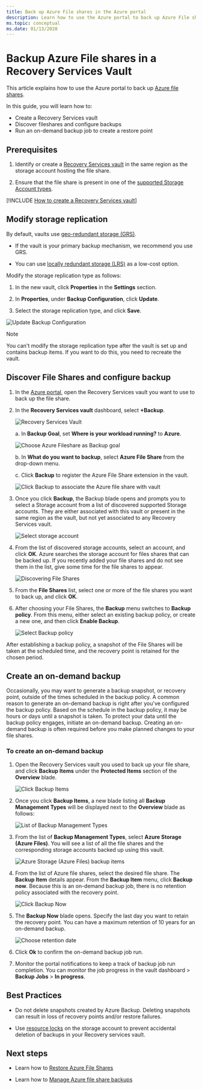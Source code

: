 ```yaml
---
title: Back up Azure File shares in the Azure portal
description: Learn how to use the Azure portal to back up Azure File shares in the Recovery Services Vault
ms.topic: conceptual
ms.date: 01/13/2020
---
```


# Backup Azure File shares in a Recovery Services Vault

This article explains how to use the Azure portal to back up [Azure file shares](https://docs.microsoft.com/azure/storage/files/storage-files-introduction).

In this guide, you will learn how to:

* Create a Recovery Services vault
* Discover fileshares and configure backups
* Run an on-demand backup job to create a restore point

## Prerequisites

1. Identify or create a [Recovery Services vault](https://docs.microsoft.com/azure/backup/backup-sql-server-database-azure-vms#create-a-recovery-services-vault) in the same region as the storage account hosting the file share.

2. Ensure that the file share is present in one of the [supported Storage Account types](https://docs.microsoft.com/azure/backup/backup-azure-files#limitations-for-azure-file-share-backup-during-preview).

[!INCLUDE [How to create a Recovery Services vault](../../includes/backup-create-rs-vault.md)]

## Modify storage replication

By default, vaults use [geo-redundant storage (GRS)](https://docs.microsoft.com/azure/storage/common/storage-redundancy-grs).

* If the vault is your primary backup mechanism, we recommend you use GRS.

* You can use [locally redundant storage (LRS)](https://docs.microsoft.com/azure/storage/common/storage-redundancy-lrs?toc=%2fazure%2fstorage%2fblobs%2ftoc.json) as a low-cost option.

Modify the storage replication type as follows:

1. In the new vault, click **Properties** in the **Settings** section.

2. In **Properties**, under **Backup Configuration**, click **Update**.

3. Select the storage replication type, and click **Save**.

![Update Backup Configuration](./media/backup-afs/backup-configuration.png)

> [!NOTE]
> You can't modify the storage replication type after the vault is set up and contains backup items. If you want to do this, you need to recreate the vault.
>

## Discover File Shares and configure backup

1. In the [Azure portal](https://portal.azure.com/), open the Recovery Services vault you want to use to back up the file share.

2. In the **Recovery Services vault** dashboard, select  **+Backup**.

   ![Recovery Services Vault](./media/backup-afs/recovery-services-vault.png)

   a. In **Backup Goal**, set **Where is your workload running?** to **Azure**.

    ![Choose Azure Fileshare as Backup goal](./media/backup-afs/backup-goal.png)

    b.    In **What do you want to backup**, select **Azure File Share** from the drop-down menu.

    c.    Click **Backup** to register the Azure File Share extension in the vault.

      ![Click Backup to associate the Azure file share with vault](./media/backup-afs/register-extension.png)

3. Once you click **Backup**, the Backup blade opens and prompts you to select a Storage account from a list of discovered supported Storage accounts. They are either associated with this vault or present in the same region as the vault, but not yet associated to any Recovery Services vault.

   ![Select storage account](./media/backup-afs/select-storage-account.png)

4. From the list of discovered storage accounts, select an account, and click **OK**. Azure searches the storage account for files shares that can be backed up. If you recently added your file shares and do not see them in the list, give some time for the file shares to appear.

    ![Discovering File Shares](./media/backup-afs/discovering-file-shares.png)

5. From the **File Shares** list, select one or more of the file shares you want to back up, and click **OK**.

6. After choosing your File Shares, the **Backup** menu switches to  **Backup policy**. From this menu, either select an existing backup policy, or create a new one, and then click **Enable Backup**.

    ![Select Backup policy](./media/backup-afs/select-backup-policy.png)

After establishing a backup policy, a snapshot of the File Shares will be taken at the scheduled time, and the recovery point is retained for the chosen period.

## Create an on-demand backup

Occasionally, you may want to generate a backup snapshot, or recovery point, outside of the times scheduled in the backup policy. A common reason to generate an on-demand backup is right after you've configured the backup policy. Based on the schedule in the backup policy, it may be hours or days until a snapshot is taken. To protect your data until the backup policy engages, initiate an on-demand backup. Creating an on-demand backup is often required before you make planned changes to your file shares.

### To create an on-demand backup

1. Open the Recovery Services vault you used to back up your file share, and click **Backup Items** under the **Protected Items** section of the **Overview** blade.

   ![Click Backup Items](./media/backup-afs/backup-items.png)

2. Once you click **Backup Items**, a new blade listing all **Backup Management Types** will be displayed next to the **Overview** blade as follows:

   ![List of Backup Management Types](./media/backup-afs/backup-management-types.png)

3. From the list of **Backup Management Types**, select **Azure Storage (Azure Files)**. You will see a list of all the file shares and the corresponding storage accounts backed up using this vault.

   ![Azure Storage (Azure Files) backup items](./media/backup-afs/azure-files-backup-items.png)

4. From the list of Azure file shares, select the desired file share. The **Backup Item** details appear. From the **Backup Item** menu, click **Backup now**. Because this is an on-demand backup job, there is no retention policy associated with the recovery point.

   ![Click Backup Now](./media/backup-afs/backup-now.png)

5. The **Backup Now** blade opens. Specify the last day you want to retain the recovery point. You can have a maximum retention of 10 years for an on-demand backup.

   ![Choose retention date](./media/backup-afs/retention-date.png)

6. Click **Ok** to confirm the on-demand backup job run.

7. Monitor the portal notifications to keep a track of backup job run completion. You can monitor the job progress in the vault dashboard > **Backup Jobs** > **In progress**.

## Best Practices

* Do not delete snapshots created by Azure Backup. Deleting snapshots can result in loss of recovery points and/or restore failures.

* Use [resource locks](https://docs.microsoft.com/cli/azure/resource/lock?view=azure-cli-latest) on the storage account to prevent accidental deletion of backups in your Recovery services vault.

## Next steps

* Learn how to [Restore Azure File Shares](restore-afs.md)

* Learn how to [Manage Azure file share backups](manage-afs-backup.md)

